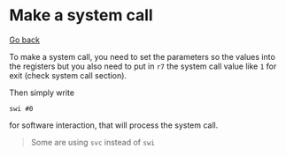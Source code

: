 # Make a system call

[Go back](..)

To make a system call, you need to set the parameters
so the values into the registers but you also
need to put in ``r7`` the system call value
like ``1`` for exit (check system call section).

Then simply write

```asm6502
swi #0
```

for software interaction, that will process the
system call.

> Some are using ``svc`` instead of `swi`